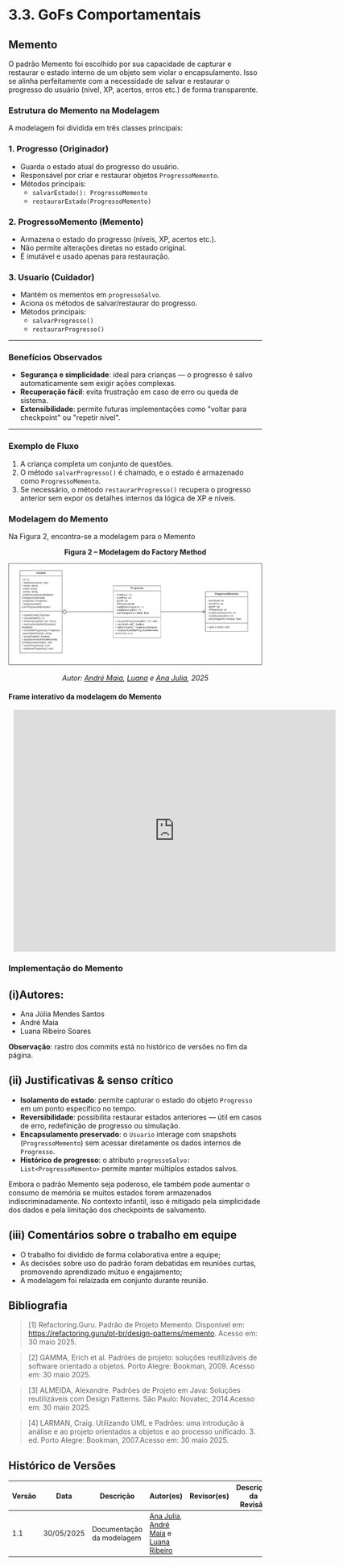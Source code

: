 # 3.3. GoFs Comportamentais

## Memento

O padrão Memento foi escolhido por sua capacidade de capturar e restaurar o estado interno de um objeto sem violar o encapsulamento. Isso se alinha perfeitamente com a necessidade de salvar e restaurar o progresso do usuário (nível, XP, acertos, erros etc.) de forma transparente.

### Estrutura do Memento na Modelagem

A modelagem foi dividida em três classes principais:

### 1. **Progresso (Originador)**
- Guarda o estado atual do progresso do usuário.
- Responsável por criar e restaurar objetos `ProgressoMemento`.
- Métodos principais:
  - `salvarEstado(): ProgressoMemento`
  - `restaurarEstado(ProgressoMemento)`

### 2. **ProgressoMemento (Memento)**
- Armazena o estado do progresso (níveis, XP, acertos etc.).
- Não permite alterações diretas no estado original.
- É imutável e usado apenas para restauração.

### 3. **Usuario (Cuidador)**
- Mantém os mementos em `progressoSalvo`.
- Aciona os métodos de salvar/restaurar do progresso.
- Métodos principais:
  - `salvarProgresso()`
  - `restaurarProgresso()`

---

### Benefícios Observados

- **Segurança e simplicidade**: ideal para crianças — o progresso é salvo automaticamente sem exigir ações complexas.
- **Recuperação fácil**: evita frustração em caso de erro ou queda de sistema.
- **Extensibilidade**: permite futuras implementações como "voltar para checkpoint" ou "repetir nível".

---

### Exemplo de Fluxo

1. A criança completa um conjunto de questões.
2. O método `salvarProgresso()` é chamado, e o estado é armazenado como `ProgressoMemento`.
3. Se necessário, o método `restaurarProgresso()` recupera o progresso anterior sem expor os detalhes internos da lógica de XP e níveis.


### Modelagem do Memento

Na Figura 2, encontra-se a modelagem para o Memento 

<div align="center">

<p><strong>Figura 2 – Modelagem do Factory Method  </strong></p>

![Diagrama do Memento](../assets/memento.png)

<p><em>Autor: <a href="https://github.com/andre-maia51" target="_blank">André Maia</a>, <a href="https://github.com/luanasoares0901" target="_blank">Luana</a> e <a href="https://github.com/ailujana" target="_blank">Ana Julia</a>, 2025</em></p>

</div>


#### Frame interativo da modelagem do Memento

<div style="width: 640px; height: 480px; margin: 10px; position: relative;"><iframe allowfullscreen frameborder="0" style="width:640px; height:480px" src="https://lucid.app/documents/embedded/ab4b32b3-4349-4cbd-90ad-b51ce4c55466" id="Ys8kvwa65fiR"></iframe></div>

### Implementação do Memento


## (i)Autores:
- Ana Júlia Mendes Santos  
- André Maia
- Luana Ribeiro Soares

**Observação**: rastro dos commits está no histórico de versões no fim da página.

##  (ii) Justificativas & senso crítico

- **Isolamento do estado**: permite capturar o estado do objeto `Progresso` em um ponto específico no tempo.
- **Reversibilidade**: possibilita restaurar estados anteriores — útil em casos de erro, redefinição de progresso ou simulação.
- **Encapsulamento preservado**: o `Usuario` interage com snapshots (`ProgressoMemento`) sem acessar diretamente os dados internos de `Progresso`.
- **Histórico de progresso**: o atributo `progressoSalvo: List<ProgressoMemento>` permite manter múltiplos estados salvos.

Embora o padrão Memento seja poderoso, ele também pode aumentar o consumo de memória se muitos estados forem armazenados indiscriminadamente. No contexto infantil, isso é mitigado pela simplicidade dos dados e pela limitação dos checkpoints de salvamento.


##  (iii) Comentários sobre o trabalho em equipe

- O trabalho foi dividido de forma colaborativa entre a equipe;
- As decisões sobre uso do padrão foram debatidas em reuniões curtas, promovendo aprendizado mútuo e engajamento;
- A modelagem foi relaizada em conjunto durante reunião.


## Bibliografia 

> [1] Refactoring.Guru. Padrão de Projeto Memento. Disponível em: https://refactoring.guru/pt-br/design-patterns/memento. Acesso em: 30 maio 2025.

> [2] GAMMA, Erich et al. Padrões de projeto: soluções reutilizáveis de software orientado a objetos. Porto Alegre: Bookman, 2009. Acesso em: 30 maio 2025.

> [3] ALMEIDA, Alexandre. Padrões de Projeto em Java: Soluções reutilizáveis com Design Patterns. São Paulo: Novatec, 2014.Acesso em: 30 maio 2025.

> [4] LARMAN, Craig. Utilizando UML e Padrões: uma introdução à análise e ao projeto orientados a objetos e ao processo unificado. 3. ed. Porto Alegre: Bookman, 2007.Acesso em: 30 maio 2025.

 

## Histórico de Versões
| Versão | Data | Descrição | Autor(es) | Revisor(es) | Descrição da Revisão | Commits |
| ------ | ---- | --------- | --------- | ----------- | -------------------- | ------- |
| 1.1 | 30/05/2025 | Documentação da modelagem| [Ana Julia](https://github.com/ailujana), [André Maia](http://github.com/andre-maia51) e [Luana Ribeiro](https://github.com/luanasoares0901) | | | |
